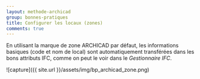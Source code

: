 ```yaml
---
layout: methode-archicad
group: bonnes-pratiques
title: Configurer les locaux (zones)
comments: true
---
```


En utilisant la marque de zone ARCHICAD par défaut, les informations basiques (code et nom de local) sont automatiquement transférées dans les bons attributs IFC, comme on peut le voir dans le *Gestionnaire IFC*.

![capture]({{ site.url }}/assets/img/bp_archicad_zone.png)
